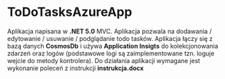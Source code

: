 # ToDoTasksAzureApp

Aplikacja napisana w **.NET 5.0** MVC. Aplikacja pozwala na dodawania / edytowanie / usuwanie / podglądanie todo tasków.
Aplikacja łączy się z bazą danych **CosmosDb** i używa **Application Insigts** do kolekcjonowania zdarzeń oraz logów
(podstawowe logi są zaimplementowane tzn. loguje wejcie do metody kontrolera). Do działania aplikacji wymagane jest wykonanie poleceń z instrukcji **instrukcja.docx**
